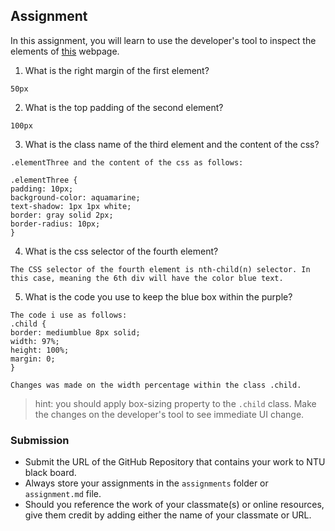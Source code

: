 ## Assignment

In this assignment, you will learn to use the developer's tool to inspect the elements of [this](https://nznznh.csb.app/) webpage.

1. What is the right margin of the first element? 
```
50px
```

2. What is the top padding of the second element?
```
100px
```

3. What is the class name of the third element and the content of the css?
```
.elementThree and the content of the css as follows:

.elementThree {
padding: 10px;
background-color: aquamarine;
text-shadow: 1px 1px white;
border: gray solid 2px;
border-radius: 10px;
}
```

4. What is the css selector of the fourth element?
```
The CSS selector of the fourth element is nth-child(n) selector. In this case, meaning the 6th div will have the color blue text.

```

5. What is the code you use to keep the blue box within the purple?
```
The code i use as follows:
.child {
border: mediumblue 8px solid;
width: 97%;
height: 100%;
margin: 0;
}

Changes was made on the width percentage within the class .child.
```

> hint: you should apply box-sizing property to the `.child` class. Make the changes on the developer's tool to see immediate UI change.



### Submission 

- Submit the URL of the GitHub Repository that contains your work to NTU black board.
- Always store your assignments in the `assignments` folder or `assignment.md` file.
- Should you reference the work of your classmate(s) or online resources, give them credit by adding either the name of your classmate or URL. 